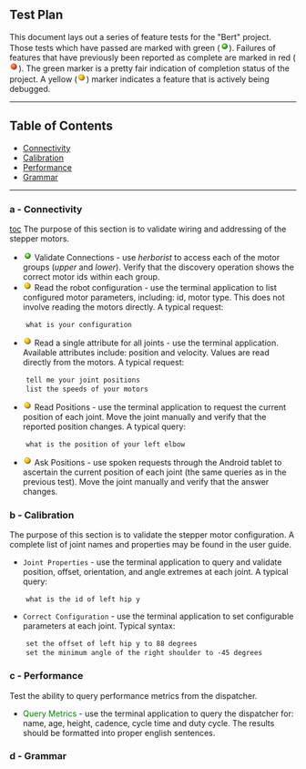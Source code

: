 ## Test Plan

This document lays out a series of feature tests for the "Bert" project. Those tests which have passed are marked with green (![green](/images/ball_green.png)). Failures of features that have previously been reported as complete are marked in red (![red](/images/ball_red.png)). The green marker is a pretty fair indication of completion status of the project. A yellow (![yellow](/images/ball_yellow.png)) marker indicates
a feature that is actively being debugged.


***************************************************************
## Table of Contents <a id="table-of-contents"></a>
  * [Connectivity](#connectivity)
  * [Calibration](#calibration)
  * [Performance](#performance)
  * [Grammar](#grammar)

*********************************************************
### a - Connectivity <a id="connectivity"></a>
[toc](#table-of-contents)
The purpose of this section is to validate wiring and addressing of the stepper motors.
* ![green](/images/ball_green.png) Validate Connections  - use *herborist* to access each of the motor groups (*upper* and *lower*). Verify that the discovery operation shows the correct motor ids within each group.
* ![green](/images/ball_yellow.png) Read the robot configuration - use the terminal application to list configured motor
parameters, including: id, motor type. This does not involve reading the motors directly. A typical request:
```
    what is your configuration
```
* ![yellow](/images/ball_yellow.png) Read a single attribute for all joints - use the terminal application. Available attributes
 include: position and velocity. Values are read directly from the motors. A typical request:
```
    tell me your joint positions
    list the speeds of your motors
```
* ![yellow](/images/ball_yellow.png) Read Positions - use the terminal application to request the current position of each joint. Move the joint manually and verify that the reported position changes. A typical query:
```
    what is the position of your left elbow
```
* ![yellow](/images/ball_yellow.png) Ask Positions - use spoken requests through the
Android tablet to ascertain the current position of each joint (the same queries as in the previous test). Move the joint manually and verify that the answer changes.

### b - Calibration <a id="calibration"></a>
The purpose of this section is to validate the stepper motor configuration.
A complete list of joint names and properties may be found in the user guide.
* `Joint Properties` - use the terminal application to query and validate
position, offset, orientation, and angle extremes at each joint.
A typical query:
```
    what is the id of left hip y
```
* `Correct Configuration` - use the terminal application to set configurable
parameters at each joint. Typical syntax:
```
    set the offset of left hip y to 88 degrees
    set the minimum angle of the right shoulder to -45 degrees
```

### c - Performance <a id="performance"></a>
Test the ability to query performance metrics from the dispatcher.
* <span style="color:green;">Query Metrics</span> - use the terminal application to query
the dispatcher for: name, age, height, cadence, cycle time and duty cycle. The results
should be formatted into proper english sentences.

### d - Grammar <a id="grammar"></a>
